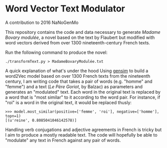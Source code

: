 # Word Vector Text Modulator
A contribution to 2016 NaNoGenMo

This repository contains the code and data necessary to generate _Madame Bovary modulée_, a novel based on the text by Flaubert but modified with word vectors derived from over 1300 nineteenth-century French texts.

Run the following command to produce the novel:

```
./transformText.py > MadameBovaryModulée.txt
```
A quick explanation of what's under the hood
Using [gensim](https://radimrehurek.com/gensim/models/word2vec.html) to build a word2Vec model based on over 1300 French texts from the nineteenth century, I am writing code that takes a pair of words (e.g. "homme" and "femme") and a text (_Le Père Goriot_, by Balzac) as parameters and generates an "modulated" text. Each word in the original text is replaced by a word that is "most similar" to it according to the word pair. For instance, if "roi" is a word in the original text, it would be replaced thusly:

```
>>> model.most_similar(positive=['femme', 'roi'], negative=['homme'], topn=1)
[(u'reine', 0.8085041046142578)]
```
Handling verb conjugations and adjective agreements in French is tricky but I aim to produce a mostly readable text. The code will hopefully be able to "modulate" any text in French against any pair of words.
